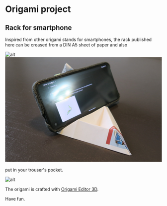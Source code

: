 
# Origami project

## Rack for smartphone

Inspired from other origami stands for smartphones, the rack published here can be creased from a DIN A5 sheet of paper and also 

![alt](smartphone-rack/smartphone-rack.2.gif)
![alt](smartphone-rack/IMG_5849.JPG)

put in your trouser's pocket.

![alt](smartphone-rack/smartphone-rack_in-pocket.gif)

The origami is crafted with [Origami Editor 3D](https://sourceforge.net/projects/origamieditor3d/).

Have fun.